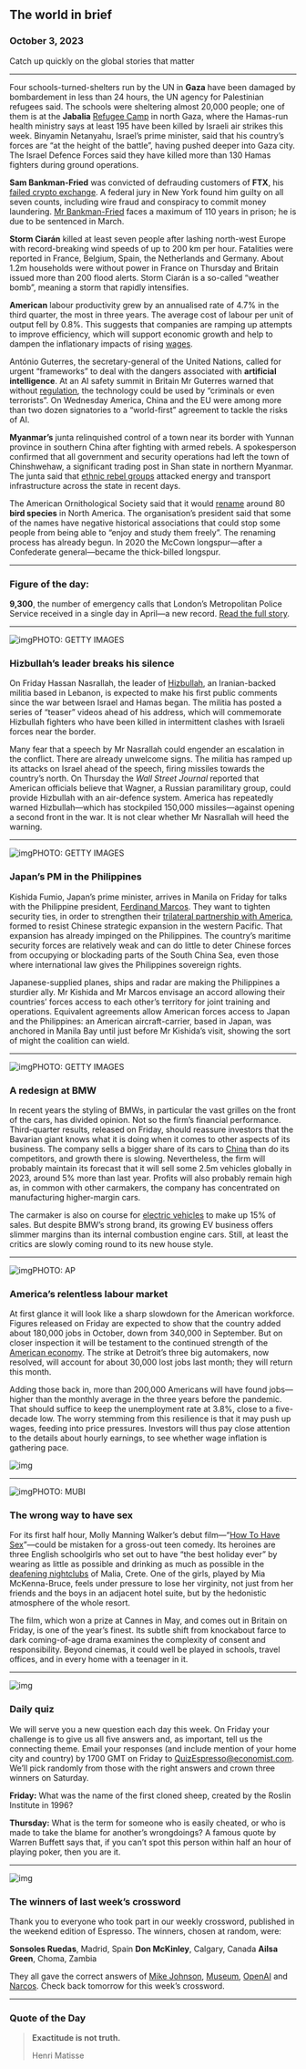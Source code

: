 ## The world in brief

### October 3, 2023

Catch up quickly on the global stories that matter



------



Four schools-turned-shelters run by the UN in **Gaza** have been damaged by bombardement in less than 24 hours, the UN agency for Palestinian refugees said. The schools were sheltering almost 20,000 people; one of them is at the **Jabalia** [Refugee Camp](https://www.economist.com/interactive/the-economist-explains/2023/11/02/why-gazas-refugee-camps-vulnerable-jabalia) in north Gaza, where the Hamas-run health ministry says at least 195 have been killed by Israeli air strikes this week. Binyamin Netanyahu, Israel’s prime minister, said that his country’s forces are “at the height of the battle”, having pushed deeper into Gaza city. The Israel Defence Forces said they have killed more than 130 Hamas fighters during ground operations.

**Sam Bankman-Fried** was convicted of defrauding customers of **FTX**, his [failed crypto exchange](https://www.economist.com/culture/2023/10/03/decoding-sam-bankman-fried-alleged-titan-of-crypto-conmen). A federal jury in New York found him guilty on all seven counts, including wire fraud and conspiracy to commit money laundering. [Mr Bankman-Fried](https://www.economist.com/briefing/2022/11/17/the-failure-of-ftx-and-sam-bankman-fried-will-leave-deep-scars) faces a maximum of 110 years in prison; he is due to be sentenced in March.

**Storm Ciarán** killed at least seven people after lashing north-west Europe with record-breaking wind speeds of up to 200 km per hour. Fatalities were reported in France, Belgium, Spain, the Netherlands and Germany. About 1.2m households were without power in France on Thursday and Britain issued more than 200 flood alerts. Storm Ciarán is a so-called “weather bomb”, meaning a storm that rapidly intensifies.

**American** labour productivity grew by an annualised rate of 4.7% in the third quarter, the most in three years. The average cost of labour per unit of output fell by 0.8%. This suggests that companies are ramping up attempts to improve efficiency, which will support economic growth and help to dampen the inflationary impacts of rising [wages](https://www.economist.com/finance-and-economics/2023/06/15/wage-price-spirals-are-far-scarier-in-theory-than-in-practice).

António Guterres, the secretary-general of the United Nations, called for urgent “frameworks” to deal with the dangers associated with **artificial intelligence**. At an AI safety summit in Britain Mr Guterres warned that without [regulation](https://www.economist.com/business/2023/10/24/the-world-wants-to-regulate-ai-but-does-not-quite-know-how), the technology could be used by “criminals or even terrorists”. On Wednesday America, China and the EU were among more than two dozen signatories to a “world-first” agreement to tackle the risks of AI.

**Myanmar’s** junta relinquished control of a town near its border with Yunnan province in southern China after fighting with armed rebels. A spokesperson confirmed that all government and security operations had left the town of Chinshwehaw, a significant trading post in Shan state in northern Myanmar. The junta said that [ethnic rebel groups](https://www.economist.com/the-economist-explains/2021/04/15/who-are-myanmars-ethnic-militias) attacked energy and transport infrastructure across the state in recent days.

The American Ornithological Society said that it would [rename](https://www.economist.com/science-and-technology/2022/09/21/on-the-troubles-of-naming-species) around 80 **bird species** in North America. The organisation’s president said that some of the names have negative historical associations that could stop some people from being able to “enjoy and study them freely”. The renaming process has already begun. In 2020 the McCown longspur—after a Confederate general—became the thick-billed longspur.



------



### Figure of the day: 

**9,300**, the number of emergency calls that London’s Metropolitan Police Service received in a single day in April—a new record. [Read the full story](https://www.economist.com/1843/2023/11/01/londoners-can-no-longer-rely-on-the-police-to-handle-mental-health-emergencies).



------



![img](https://niceboy.online/insight/public/Espresso/PHOTOS/20231104_dap345.jpg)PHOTO: GETTY IMAGES

### Hizbullah’s leader breaks his silence

On Friday Hassan Nasrallah, the leader of [Hizbullah](https://www.economist.com/the-economist-explains/2023/10/18/what-is-hizbullah), an Iranian-backed militia based in Lebanon, is expected to make his first public comments since the war between Israel and Hamas began. The militia has posted a series of “teaser” videos ahead of his address, which will commemorate Hizbullah fighters who have been killed in intermittent clashes with Israeli forces near the border.

Many fear that a speech by Mr Nasrallah could engender an escalation in the conflict. There are already unwelcome signs. The militia has ramped up its attacks on Israel ahead of the speech, firing missiles towards the country’s north. On Thursday the *Wall Street Journal* reported that American officials believe that Wagner, a Russian paramilitary group, could provide Hizbullah with an air-defence system. America has repeatedly warned Hizbullah—which has stockpiled 150,000 missiles—against opening a second front in the war. It is not clear whether Mr Nasrallah will heed the warning.



------



![img](https://niceboy.online/insight/public/Espresso/PHOTOS/20231104_dap339.jpg)PHOTO: GETTY IMAGES

### Japan’s PM in the Philippines

Kishida Fumio, Japan’s prime minister, arrives in Manila on Friday for talks with the Philippine president, [Ferdinand Marcos](https://www.economist.com/asia/2022/06/29/by-electing-another-marcos-filipinos-show-they-have-forgotten-history). They want to tighten security ties, in order to strengthen their [trilateral partnership with America](https://www.economist.com/asia/2023/02/21/the-philippines-proximity-to-taiwan-makes-it-central-to-western-strategy), formed to resist Chinese strategic expansion in the western Pacific. That expansion has already impinged on the Philippines. The country’s maritime security forces are relatively weak and can do little to deter Chinese forces from occupying or blockading parts of the South China Sea, even those where international law gives the Philippines sovereign rights.

Japanese-supplied planes, ships and radar are making the Philippines a sturdier ally. Mr Kishida and Mr Marcos envisage an accord allowing their countries’ forces access to each other’s territory for joint training and operations. Equivalent agreements allow American forces access to Japan and the Philippines: an American aircraft-carrier, based in Japan, was anchored in Manila Bay until just before Mr Kishida’s visit, showing the sort of might the coalition can wield.



------



![img](https://niceboy.online/insight/public/Espresso/PHOTOS/20231104_dap338.jpg)PHOTO: GETTY IMAGES

### A redesign at BMW

In recent years the styling of BMWs, in particular the vast grilles on the front of the cars, has divided opinion. Not so the firm’s financial performance. Third-quarter results, released on Friday, should reassure investors that the Bavarian giant knows what it is doing when it comes to other aspects of its business. The company sells a bigger share of its cars to [China](https://www.economist.com/special-report/2023/04/14/cars-with-chinese-characteristics) than do its competitors, and growth there is slowing. Nevertheless, the firm will probably maintain its forecast that it will sell some 2.5m vehicles globally in 2023, around 5% more than last year. Profits will also probably remain high as, in common with other carmakers, the company has concentrated on manufacturing higher-margin cars.

The carmaker is also on course for [electric vehicles](https://www.economist.com/special-report/2023/04/14/an-electric-shock) to make up 15% of sales. But despite BMW’s strong brand, its growing EV business offers slimmer margins than its internal combustion engine cars. Still, at least the critics are slowly coming round to its new house style.



------



![img](https://niceboy.online/insight/public/Espresso/PHOTOS/20231104_dap344.jpg)PHOTO: AP

### America’s relentless labour market

At first glance it will look like a sharp slowdown for the American workforce. Figures released on Friday are expected to show that the country added about 180,000 jobs in October, down from 340,000 in September. But on closer inspection it will be testament to the continued strength of the [American economy](https://www.economist.com/business/2023/10/29/americas-economy-is-booming-why-arent-its-bosses-happier). The strike at Detroit’s three big automakers, now resolved, will account for about 30,000 lost jobs last month; they will return this month.

Adding those back in, more than 200,000 Americans will have found jobs—higher than the monthly average in the three years before the pandemic. That should suffice to keep the unemployment rate at 3.8%, close to a five-decade low. The worry stemming from this resilience is that it may push up wages, feeding into price pressures. Investors will thus pay close attention to the details about hourly earnings, to see whether wage inflation is gathering pace.

![img](https://niceboy.online/insight/public/Espresso/PHOTOS/20231104_DAC305.jpg)



------



![img](https://niceboy.online/insight/public/Espresso/PHOTOS/20231104_dap335_1.jpg)PHOTO: MUBI

### The wrong way to have sex

For its first half hour, Molly Manning Walker’s debut film—“[How To Have Sex](https://www.economist.com/culture/2023/05/23/how-to-have-sex-is-among-the-standouts-at-cannes-film-festival)”—could be mistaken for a gross-out teen comedy. Its heroines are three English schoolgirls who set out to have “the best holiday ever” by wearing as little as possible and drinking as much as possible in the [deafening nightclubs](https://www.economist.com/europe/2022/09/01/what-can-clean-up-magaluf) of Malia, Crete. One of the girls, played by Mia McKenna-Bruce, feels under pressure to lose her virginity, not just from her friends and the boys in an adjacent hotel suite, but by the hedonistic atmosphere of the whole resort.

The film, which won a prize at Cannes in May, and comes out in Britain on Friday, is one of the year’s finest. Its subtle shift from knockabout farce to dark coming-of-age drama examines the complexity of consent and responsibility. Beyond cinemas, it could well be played in schools, travel offices, and in every home with a teenager in it.



------



![img](https://niceboy.online/insight/public/Espresso/PHOTOS/QuizNEW_187.jpeg)

### Daily quiz

We will serve you a new question each day this week. On Friday your challenge is to give us all five answers and, as important, tell us the connecting theme. Email your responses (and include mention of your home city and country) by 1700 GMT on Friday to [QuizEspresso@economist.com](https://mail.google.com/mail/?view=cm&fs=1&tf=1&to=QuizEspresso@economist.com). We’ll pick randomly from those with the right answers and crown three winners on Saturday.

**Friday:** What was the name of the first cloned sheep, created by the Roslin Institute in 1996?

**Thursday:** What is the term for someone who is easily cheated, or who is made to take the blame for another’s wrongdoings? A famous quote by Warren Buffett says that, if you can’t spot this person within half an hour of playing poker, then you are it.



------



![img](https://niceboy.online/insight/public/Espresso/PHOTOS/Crossword_30.jpg)

### The winners of last week’s crossword

Thank you to everyone who took part in our weekly crossword, published in the weekend edition of Espresso. The winners, chosen at random, were:

**Sonsoles Ruedas**, Madrid, Spain
**Don McKinley**, Calgary, Canada
**Ailsa Green**, Choma, Zambia

They all gave the correct answers of [Mike Johnson](https://www.economist.com/united-states/2023/10/26/americas-house-of-representatives-finally-has-a-speaker), [Museum](https://www.economist.com/culture/2023/10/26/one-of-berlins-star-attractions-is-closing-for-14-years), [OpenAI](https://www.economist.com/business/2023/10/24/the-world-wants-to-regulate-ai-but-does-not-quite-know-how) and [Narcos](https://www.economist.com/culture/2023/10/26/drug-lords-tombs-are-monuments-to-opulence). Check back tomorrow for this week’s crossword.



------



### Quote of the Day

> **Exactitude is not truth.**
>
> Henri Matisse



